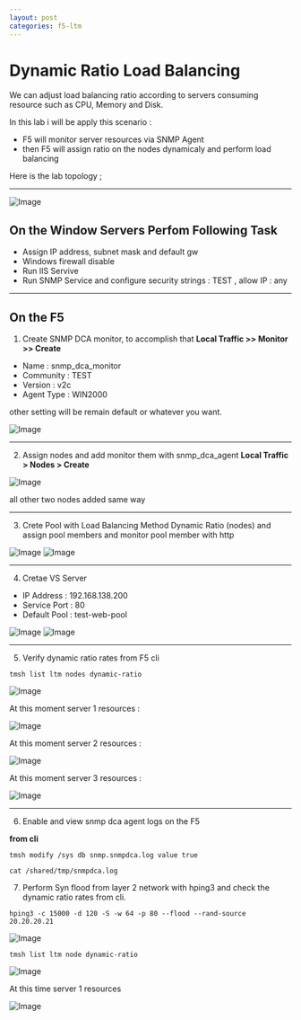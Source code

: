 ```yaml
---
layout: post
categories: f5-ltm
---
```


# Dynamic Ratio Load Balancing

We can adjust load balancing ratio according to servers consuming resource such as CPU, Memory and Disk.

In this lab i will be apply this scenario :

- F5 will monitor server resources via SNMP Agent
- then F5 will assign ratio on the nodes dynamicaly and perform load balancing 

Here is the lab topology ;

---

![Image](/img/dynamicratio.png)

## On the Window Servers Perfom Following Task

- Assign IP address, subnet mask and default gw
- Windows firewall disable
- Run IIS Servive
- Run SNMP Service and configure security strings : TEST , allow IP : any

---

## On the F5

1. Create SNMP DCA monitor, to accomplish that **Local Traffic >> Monitor >> Create**

- Name : snmp_dca_monitor
- Community : TEST
- Version : v2c
- Agent Type : WIN2000

other setting will be remain default or whatever you want.

![Image](/img/dcamonitor.png)

---

2. Assign nodes and add monitor them with snmp_dca_agent **Local Traffic > Nodes > Create**

![Image](/img/node1.png)

all other two nodes added same way

---

3. Crete Pool with Load Balancing Method Dynamic Ratio (nodes) and assign pool members and monitor pool member with http

![Image](/img/pool1.PNG)
![Image](/img/pool.PNG)

---

4. Cretae VS Server 

- IP Address : 192.168.138.200
- Service Port : 80
- Default Pool : test-web-pool

![Image](/img/vs.PNG)
![Image](/img/vs2.PNG)

---

5. Verify dynamic ratio rates from F5 cli

`tmsh list ltm nodes dynamic-ratio`

![Image](/img/ver1.PNG)

At this moment server 1 resources : 

![Image](/img/server1.PNG)

At this moment server 2 resources : 

![Image](/img/server2.PNG)

At this moment server 3 resources :

![Image](/img/server3.PNG)

---

6. Enable and view snmp dca agent logs on the F5

**from cli**

 `tmsh modify /sys db snmp.snmpdca.log value true`

 `cat /shared/tmp/snmpdca.log`

7. Perform Syn flood from layer 2 network with hping3 and check the dynamic ratio rates from cli.

`hping3 -c 15000 -d 120 -S -w 64 -p 80 --flood --rand-source 20.20.20.21`

![Image](/img/hping3.PNG)

`tmsh list ltm node dynamic-ratio`

![Image](/img/ver2.PNG)

At this time server 1 resources

![Image](/img/ver3.PNG)